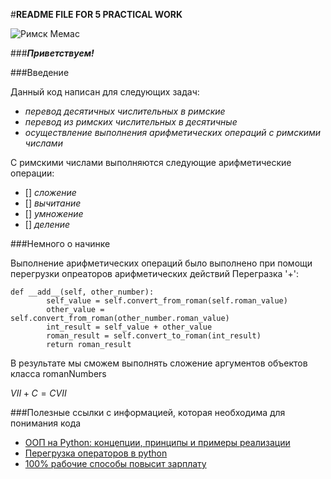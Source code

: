 #__README FILE FOR 5 PRACTICAL WORK__

![Римск Мемас](https://github.com/IWorkForFood/5W/assets/152487755/fe342615-48db-42ae-9fec-c369d101f7e1)

###**_Приветствуем!_**

###Введение

Данный код написан для следующих задач:
* _перевод десятичных числительных в римские_
* _перевод из римских числительных в десятичные_
* _осуществление выполнения арифметических операций с римскими числами_

С римскими числами выполняются следующие арифметические операции:
* [] *сложение*
* [] *вычитание*
* [] *умножение*
* [] *деление*

###Немного о начинке

Выполнение арифметических операций было выполнено при помощи перегрузки опреаторов арифметических действий
Перегразка '+':

```
def __add__(self, other_number):
        self_value = self.convert_from_roman(self.roman_value)
        other_value = self.convert_from_roman(other_number.roman_value)
        int_result = self_value + other_value
        roman_result = self.convert_to_roman(int_result)
        return roman_result
```
В результате мы сможем выполнять сложение аргументов объектов класса romanNumbers

$VII + C = CVII$

###Полезные ссылки с информацией, которая необходима для понимания кода
* [ООП на Python: концепции, принципы и примеры реализации](https://proglib.io/p/python-oop?ysclid=lq62d27v27782879973)
* [Перегрузка операторов в python](https://codechick.io/tutorials/python/oop-operator-overloading?ysclid=lq62fvlkrd140227502)
* [100% рабочие способы повысит зарплату](https://www.youtube.com/watch?v=un_Gn6Uriwc)


